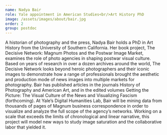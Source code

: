 ```yaml
---
name: Nadya Bair
role: Yale appointment in American Studies<br/>Art History PhD
image: /assets/images/about/bair.jpg
order: 2
group: postdoc
---
```


A historian of photography and the press, Nadya Bair holds a PhD in Art History from the University of Southern California. Her book project, The Decisive Network: Magnum Photos and the Postwar Image Market, examines the role of photo agencies in shaping postwar visual culture. Based on years of research in over a dozen archives around the world, The Decisive Network looks beyond heroic photographers and their iconic images to demonstrate how a range of professionals brought the aesthetic and production mode of news images into multiple markets for photography. Bair has published articles in the journals History of Photography and American Art, and in the edited volumes Getting the Picture: The Visual Culture of the News and Visualizing Fascism (forthcoming). At Yale’s Digital Humanities Lab, Bair will be mining data from thousands of pages of Magnum business correspondence in order to visualize and analyze the full scope of the agency’s networks. Working on a scale that exceeds the limits of chronological and linear narrative, this project will model new ways to study image saturation and the collaborative labor that yielded it.